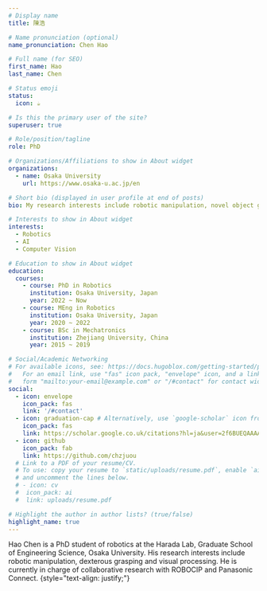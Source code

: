 ```yaml
---
# Display name
title: 陳浩

# Name pronunciation (optional)
name_pronunciation: Chen Hao

# Full name (for SEO)
first_name: Hao
last_name: Chen

# Status emoji
status:
  icon: ☕️

# Is this the primary user of the site?
superuser: true

# Role/position/tagline
role: PhD

# Organizations/Affiliations to show in About widget
organizations:
  - name: Osaka University
    url: https://www.osaka-u.ac.jp/en

# Short bio (displayed in user profile at end of posts)
bio: My research interests include robotic manipulation, novel object grasping and visual processing.

# Interests to show in About widget
interests:
  - Robotics
  - AI
  - Computer Vision

# Education to show in About widget
education:
  courses:
    - course: PhD in Robotics
      institution: Osaka University, Japan
      year: 2022 ~ Now
    - course: MEng in Robotics
      institution: Osaka University, Japan
      year: 2020 ~ 2022
    - course: BSc in Mechatronics
      institution: Zhejiang University, China
      year: 2015 ~ 2019

# Social/Academic Networking
# For available icons, see: https://docs.hugoblox.com/getting-started/page-builder/#icons
#   For an email link, use "fas" icon pack, "envelope" icon, and a link in the
#   form "mailto:your-email@example.com" or "/#contact" for contact widget.
social:
  - icon: envelope
    icon_pack: fas
    link: '/#contact'
  - icon: graduation-cap # Alternatively, use `google-scholar` icon from `ai` icon pack
    icon_pack: fas
    link: https://scholar.google.co.uk/citations?hl=ja&user=2f6BUEQAAAAJ
  - icon: github
    icon_pack: fab
    link: https://github.com/chzjuou
  # Link to a PDF of your resume/CV.
  # To use: copy your resume to `static/uploads/resume.pdf`, enable `ai` icons in `params.yaml`,
  # and uncomment the lines below.
  # - icon: cv
  #  icon_pack: ai
  #  link: uploads/resume.pdf

# Highlight the author in author lists? (true/false)
highlight_name: true
---
```


Hao Chen is a PhD student of robotics at the Harada Lab, Graduate School of Engineering Science, Osaka University. His research interests include robotic manipulation, dexterous grasping and visual processing. He is currently in charge of collaborative research with ROBOCIP and Panasonic Connect.
{style="text-align: justify;"}
